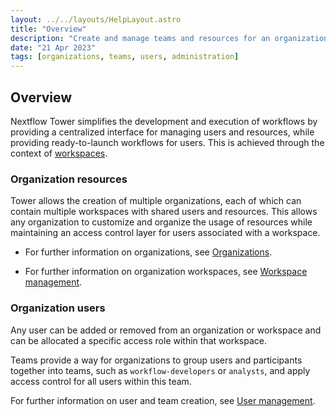 ```yaml
---
layout: ../../layouts/HelpLayout.astro
title: "Overview"
description: "Create and manage teams and resources for an organization in Tower."
date: "21 Apr 2023"
tags: [organizations, teams, users, administration]
---
```


## Overview

Nextflow Tower simplifies the development and execution of workflows by providing a centralized interface for managing users and resources, while providing ready-to-launch workflows for users. This is achieved through the context of [workspaces](../getting-started/workspace.md).

### Organization resources

Tower allows the creation of multiple organizations, each of which can contain multiple workspaces with shared users and resources. This allows any organization to customize and organize the usage of resources while maintaining an access control layer for users associated with a workspace.

- For further information on organizations, see [Organizations](./organizations.md).

- For further information on organization workspaces, see [Workspace management](./workspace-management.md).

### Organization users

Any user can be added or removed from an organization or workspace and can be allocated a specific access role within that workspace.

Teams provide a way for organizations to group users and participants together into teams, such as `workflow-developers` or `analysts`, and apply access control for all users within this team.

For further information on user and team creation, see [User management](./organizations.md#Members).
